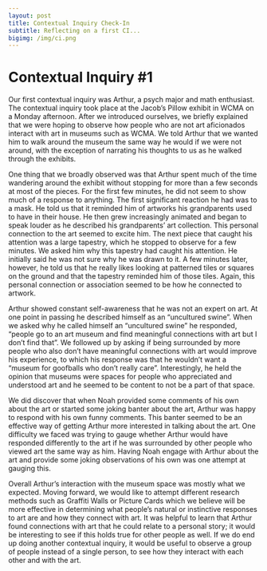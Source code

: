 ```yaml
---
layout: post
title: Contextual Inquiry Check-In
subtitle: Reflecting on a first CI...
bigimg: /img/ci.png
---
```

# Contextual Inquiry #1

Our first contextual inquiry was Arthur, a psych major and math enthusiast. The contextual inquiry took place at the Jacob’s Pillow exhibit in WCMA on a Monday afternoon. After we introduced ourselves, we briefly explained that we were hoping to observe how people who are not art aficionados interact with art in museums such as WCMA. We told Arthur that we wanted him to walk around the museum the same way he would if we were not around, with the exception of narrating his thoughts to us as he walked through the exhibits. 

One thing that we broadly observed was that Arthur spent much of the time wandering around the exhibit without stopping for more than a few seconds at most of the pieces. For the first few minutes, he did not seem to show much of a response to anything. The first significant reaction he had was to a mask. He told us that it reminded him of artworks his grandparents used to have in their house. He then grew increasingly animated and began to speak louder as he described his grandparents’ art collection. This personal connection to the art seemed to excite him. The next piece that caught his attention was a large tapestry, which he stopped to observe for a few minutes. We asked him why this tapestry had caught his attention. He initially said he was not sure why he was drawn to it. A few minutes later, however, he told us that he really likes looking at patterned tiles or squares on the ground and that the tapestry reminded him of those tiles. Again, this personal connection or association seemed to be how he connected to artwork.

Arthur showed constant self-awareness that he was not an expert on art. At one point in passing he described himself as an “uncultured swine”. When we asked why he called himself an “uncultured swine” he responded, “people go to an art museum and find meaningful connections with art but I don’t find that”. We followed up by asking if being surrounded by more people who also don’t have meaningful connections with art would improve his experience, to which his response was that he wouldn’t want a “museum for goofballs who don’t really care”. Interestingly, he held the opinion that museums were spaces for people who appreciated and understood art and he seemed to be content to not be a part of that space.

We did discover that when Noah provided some comments of his own about the art or started some joking banter about the art, Arthur was happy to respond with his own funny comments. This banter seemed to be an effective way of getting Arthur more interested in talking about the art. One difficulty we faced was trying to gauge whether Arthur would have responded differently to the art if he was surrounded by other people who viewed art the same way as him. Having Noah engage with Arthur about the art and provide some joking observations of his own was one attempt at gauging this. 

Overall Arthur’s interaction with the museum space was mostly what we expected. Moving forward, we would like to attempt different research methods such as Graffiti Walls or Picture Cards which we believe will be more effective in determining what people’s natural or instinctive responses to art are and how they connect with art. It was helpful to learn that Arthur found connections with art that he could relate to a personal story; it would be interesting to see if this holds true for other people as well. If we do end up doing another contextual inquiry, it would be useful to observe a group of people instead of a single person, to see how they interact with each other and with the art.


